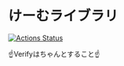 # けーむライブラリ

[![Actions Status](https://github.com/misterkeemu/library/workflows/verify/badge.svg)](https://github.com/misterkeemu/library/actions)

☝Verifyはちゃんとすること☝